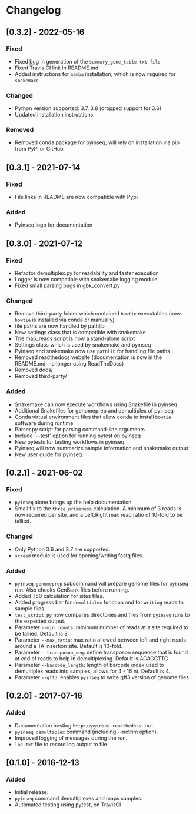# Changelog

## [0.3.2] - 2022-05-16
### Fixed
- Fixed [bug](https://github.com/mjmlab/pyinseq/issues/85) in generation of the `summary_gene_table.txt file`
- Fixed Travis CI link in README.md
- Added instructions for `mamba` installation, which is now required for `snakemake`
### Changed
- Python version supported: 3.7, 3.8 (dropped support for 3.6)
- Updated installation instructions
### Removed
- Removed conda package for pyinseq; will rely on installation via pip from PyPi or GitHub

## [0.3.1] - 2021-07-14
### Fixed
- File links in README are now compatible with Pypi
### Added
- Pyinseq logo for documentation


## [0.3.0] - 2021-07-12
### Fixed
- Refactor demultiplex.py for readability and faster execution
- Logger is now compatible with snakemake logging module
- Fixed small parsing bugs in gbk_convert.py

### Changed
- Remove third-party folder which contained `bowtie` executables (now `bowtie` is installed via conda or manually)
- file paths are now handled by pathlib
- New settings class that is compatible with snakemake
- The map_reads script is now a stand-alone script
- Settings class which is used by snakemake and pyinseq
- Pyinseq and snakemake now use `pathlib` for handling file paths
- Removed readthedocs website (documentation is now in the README.md; no longer using ReadTheDocs)
- Removed docs/
- Removed third-party/

### Added
- Snakemake can now execute workflows using Snakefile in pyinseq
- Additional Snakefiles for genomeprep and demultiplex of pyinseq
- Conda virtual environment files that allow conda to install `bowtie` software during runtime
- Parser.py script for parsing command-line arguments
- Include '--test' option for running pytest on pyinseq
- New pytests for testing workflows in pyinseq
- Pyinseq will now summarize sample information and snakemake output
- New user guide for pyinseq


## [0.2.1] - 2021-06-02
### Fixed
- `pyinseq` alone brings up the help documentation
- Small fix to the `three_primeness` calculation. 
  A minimum of 3 reads is now required per site, and a Left:Right max read ratio of 10-fold to be tallied.
  
### Changed
- Only Python 3.6 and 3.7 are supported.
- `screed` module is used for opening/writing fastq files.

### Added
- `pyinseq genomeprep` subcommand will prepare genome files for pyinseq run. Also checks GenBank files before running.
- Added T50 calculation for sites files.
- Added progress bar for `demultiplex` function and for `writing` reads to sample files.
- `test_script.py` now compares directories and files from `pyinseq` runs to the expected output.
- Parameter `--min_counts`: minimum number of reads at a site required to be tallied. Default is 3
- Parameter `--max_ratio`: max ratio allowed between left and right reads around a TA insertion site. Default is 10-fold.
- Parameter `--transposon_seq`: define transposon sequence that is found at end of reads to help in demultiplexing. Default is ACAGGTTG
- Parameter `--barcode_length`: length of barcode index used to demultiplex reads into samples, allows for 4 - 16 nt. Default is 4.
- Parameter `--gff3`: enables `pyinseq` to write gff3 version of genome files.


## [0.2.0] - 2017-07-16
### Added
- Documentation hosting `http://pyinseq.readthedocs.io/`.
- `pyinseq demultiplex` command (including --notrim option).
- Improved logging of messages during the run.
- `log.txt` file to record log output to file.


## [0.1.0] - 2016-12-13
### Added
- Initial release.
- `pyinseq` command demultiplexes and maps samples.
- Automated testing using pytest, on TravisCI
